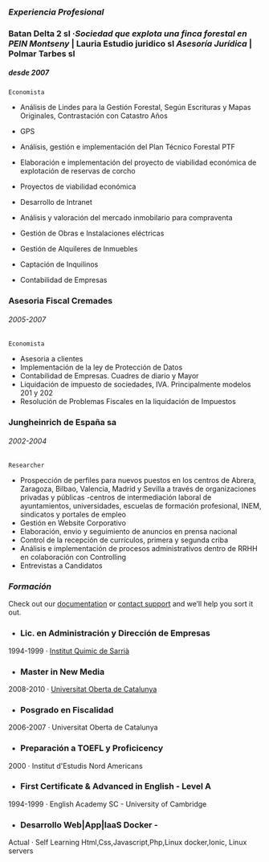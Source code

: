 ### _Experiencia Profesional_

### **Batan Delta 2 sl** ·_Sociedad que explota una finca forestal en PEIN Montseny_ | **Lauria Estudio juridico sl** _Asesoría Jurídica_ | **Polmar Tarbes sl**
##### desde 2007 

`Economista` 

- Análisis de Lindes para la Gestión Forestal, Según Escrituras y Mapas Originales, Contrastación con Catastro Años
- GPS 
- Análisis, gestión e implementación del Plan Técnico Forestal PTF
- Elaboración e implementación del proyecto de viabilidad económica de explotación de reservas de corcho
- Proyectos de viabilidad económica
- Desarrollo de Intranet

- Análisis y valoración del mercado inmobilario para compraventa
- Gestión de Obras e Instalaciones eléctricas
- Gestión de Alquileres de Inmuebles
- Captación de Inquilinos

- Contabilidad de Empresas

 	
### **Asesoria Fiscal Cremades**
###### 2005-2007
`Economista`

- Asesoria a clientes
- Implementación de la ley de Protección de Datos
- Contabilidad de Empresas. Cuadres de diario y Mayor
- Liquidación de impuesto de sociedades, IVA. Principalmente modelos 201 y 202
- Resolución de Problemas Fiscales en la liquidación de Impuestos

### **Jungheinrich de España sa**
###### 2002-2004
`Researcher`

- Prospección de perfiles para nuevos puestos en los centros de Abrera, Zaragoza, Bilbao, Valencia, Madrid y Sevilla a través de organizaciones privadas y públicas -centros de intermediación laboral de ayuntamientos, universidades, escuelas de formación profesional, INEM, sindicatos y portales de empleo
- Gestión en Website Corporativo
- Elaboración, envio y seguimiento de anuncios en prensa nacional
- Control de la recepción de currículos, primera y segunda criba
- Análisis e implementación de procesos administrativos dentro de RRHH en colaboración con Controlling
- Entrevistas a Candidatos


### _Formación_

Check out our [documentation](https://help.github.com/categories/github-pages-basics/) or [contact support](https://github.com/contact) and we’ll help you sort it out.

- ### **Lic. en Administración y Dirección de Empresas**
1994-1999 · [Institut Quimic de Sarrià](http://www.iqs.edu/es/grados-ade/grado-ade)

- ### **Master in New Media**
2008-2010 · [Universitat Oberta de Catalunya](http://estudios.uoc.edu/es/masters-universitarios/aplicaciones-multimedia/presentacion)

- ### **Posgrado en Fiscalidad**
2006-2007 · Universitat Oberta de Catalunya

- ### **Preparación a TOEFL y Proficicency**
2000 · Institut d'Estudis Nord Americans

- ### **First Certificate & Advanced in English** - Level A
1994-1999 · English Academy SC - University of Cambridge

- ### **Desarrollo Web|App|IaaS Docker** -
Actual · Self Learning Html,Css,Javascript,Php,Linux docker,Ionic, Linux servers

